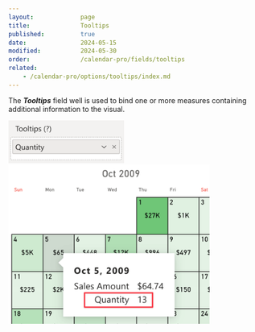 ```yaml
---
layout:             page
title:              Tooltips
published:          true
date:               2024-05-15
modified:           2024-05-30
order:              /calendar-pro/fields/tooltips
related:
    - /calendar-pro/options/tooltips/index.md
---
```

The ***Tooltips*** field well is used to bind one or more measures containing additional information to the visual.

<img src="images/tooltips-field.png" width="230">

<img src="images/tooltips-values.png" width="400">